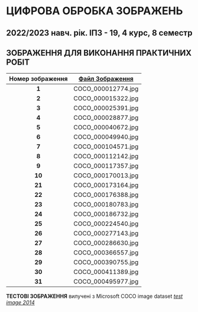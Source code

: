 # **ЦИФРОВА ОБРОБКА ЗОБРАЖЕНЬ**

## 2022/2023 навч. рік. ІПЗ - 19, 4 курс, 8 семестр



## ЗОБРАЖЕННЯ ДЛЯ ВИКОНАННЯ ПРАКТИЧНИХ РОБІТ

| Номер зображення | [Файл Зображення](Images) |
| :--------------: | :------------------------: |
|      **1**       |     COCO_000012774.jpg     |
|      **2**       |     COCO_000015322.jpg     |
|      **3**       |     COCO_000025391.jpg     |
|      **4**       |     COCO_000028877.jpg     |
|      **5**       |     COCO_000040672.jpg     |
|      **6**       |     COCO_000049940.jpg     |
|      **7**       |     COCO_000104571.jpg     |
|      **8**       |     COCO_000112142.jpg     |
|      **9**       |     COCO_000117357.jpg     |
|      **10**      |     COCO_000170013.jpg     |
|      **21**      |     COCO_000173164.jpg     |
|      **22**      |     COCO_000176388.jpg     |
|      **23**      |     COCO_000180783.jpg     |
|      **24**      |     COCO_000186732.jpg     |
|      **25**      |     COCO_000224540.jpg     |
|      **26**      |     COCO_000277143.jpg     |
|      **27**      |     COCO_000286630.jpg     |
|      **28**      |     COCO_000366557.jpg     |
|      **29**      |     COCO_000390755.jpg     |
|      **30**      |     COCO_000411389.jpg     |
|      **31**      |     COCO_000495977.jpg     |





**ТЕСТОВІ ЗОБРАЖЕННЯ** вилучені з Microsoft COCO image dataset [*test image 2014*](http://cocodataset.org/#home)

